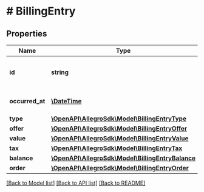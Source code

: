# # BillingEntry

## Properties

Name | Type | Description | Notes
------------ | ------------- | ------------- | -------------
**id** | **string** | ID of the returned billing entry. | [optional]
**occurred_at** | [**\DateTime**](\DateTime.md) | Date of billing entry. | [optional]
**type** | [**\OpenAPI\AllegroSdk\Model\BillingEntryType**](BillingEntryType.md) |  | [optional]
**offer** | [**\OpenAPI\AllegroSdk\Model\BillingEntryOffer**](BillingEntryOffer.md) |  | [optional]
**value** | [**\OpenAPI\AllegroSdk\Model\BillingEntryValue**](BillingEntryValue.md) |  | [optional]
**tax** | [**\OpenAPI\AllegroSdk\Model\BillingEntryTax**](BillingEntryTax.md) |  | [optional]
**balance** | [**\OpenAPI\AllegroSdk\Model\BillingEntryBalance**](BillingEntryBalance.md) |  | [optional]
**order** | [**\OpenAPI\AllegroSdk\Model\BillingEntryOrder**](BillingEntryOrder.md) |  | [optional]

[[Back to Model list]](../../README.md#models) [[Back to API list]](../../README.md#endpoints) [[Back to README]](../../README.md)
